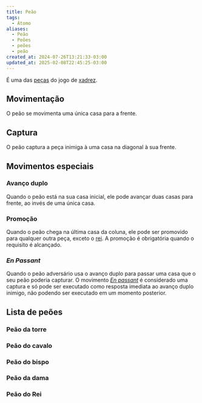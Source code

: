 ```yaml
---
title: Peão
tags:
  - Átomo
aliases:
  - Peão
  - Peões
  - peões
  - peão
created_at: 2024-07-26T13:21:33-03:00
updated_at: 2025-02-08T22:45:25-03:00
---
```


É uma das [peças](../../08/atomo/Xadrez_Pecas.md) do jogo de [xadrez](../../../08/06/atomo/Xadrez.md).

## Movimentação
O peão se movimenta uma única casa para a frente.

## Captura
O peão captura a peça inimiga à uma casa na diagonal à sua frente.

## Movimentos especiais
### Avanço duplo
Quando o peão está na sua casa inicial, ele pode avançar duas casas para frente, ao invés de uma única casa.

### Promoção
Quando o peão chega na última casa da coluna, ele pode ser promovido para qualquer outra peça, exceto o [rei](../../08/atomo/Xadrez_Rei_xadrez.md). A promoção é obrigatória quando o requisito é alcançado.

### *En Passant*
Quando o peão adversário usa o avanço duplo para passar uma casa que o seu peão poderia capturar. O movimento *[En passant](../../../09/15/atomo/En_passant.md)* é considerado uma captura e só pode ser executado como resposta imediata ao avanço duplo inimigo, não podendo ser executado em um momento posterior.

## Lista de peões
### Peão da torre

### Peão do cavalo

### Peão do bispo

### Peão da dama

### Peão do Rei
